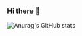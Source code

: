 ### Hi there 👋
![Anurag's GitHub stats](https://github-readme-stats.vercel.app/api?username=AshleyNikr&show_icons=true&theme=radical)
<!--
**AshleyNikr/AshleyNikr** is a ✨ _special_ ✨ repository because its `README.md` (this file) appears on your GitHub profile.

Here are some ideas to get you started:

- 🔭 I’m currently working on ...
- 🌱 I’m currently learning ...
- 👯 I’m looking to collaborate on ...
- 🤔 I’m looking for help with ...
- 💬 Ask me about ...
- 📫 How to reach me: ...
- 😄 Pronouns: ...
- ⚡ Fun fact: ...
-->

